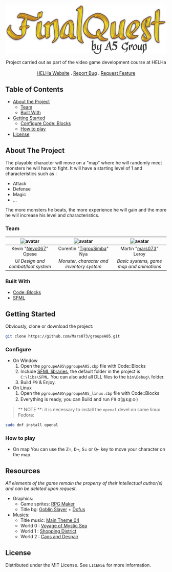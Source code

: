 <br />
<p align="center">
	<img src="https://raw.githubusercontent.com/Mars073/groupeA05/master/pgroupeA05/data/images/logo.png" />
	<p align="center">Project carried out as part of the video game development course at HELHa
		<br />
		<br />
		<a href="https://helha.be/" target="_blank">HELHa Website</a>
		.
		<a href="https://github.com/Mars073/groupeA05/issues">Report Bug</a>
		.
		<a href="https://github.com/Mars073/groupeA05/issues">Request Feature</a>
	</p>
</p>

<!-- TABLE OF CONTENTS -->
## Table of Contents

* [About the Project](#about-the-project)
  * [Team](#team)
  * [Built With](#built-with)
* [Getting Started](#getting-started)
  * [Configure Code::Blocks](#configure)
  * [How to play](#how-to-play)
* [License](#license)

<!-- ABOUT THE PROJECT -->
## About The Project
The playable character will move on a "map" where he will randomly meet monsters he will have to fight. It will have a starting level of 1 and characteristics such as :
* Attack
* Defense
* Magic
* ...

The more monsters he beats, the more experience he will gain and the more he will increase his level and characteristics.

### Team
| ![avatar](https://image.noelshack.com/fichiers/2019/44/1/1572255557-10551879-816797391685674-1509560817-n.jpg) | ![avatar](https://image.noelshack.com/fichiers/2019/44/1/1572255557-10304438-354222028072916-5132253780138011790-n.jpg) | ![avatar](https://image.noelshack.com/fichiers/2019/44/1/1572255557-3de4c0e02f5f238610de9062ec468aad8ddd38dfd825fdce632fe47116791901.jpg) |
| :---: | :---: | :---: |
| Kevin "[Nevo067](//github.com/nevo067)" Opese | Corentin "[TigrouSimba](//github.com/TigrouSimba)" Nya | Martin "[mars073](//github.com/mars073)" Leroy |
| _UI Design and combat/loot system_ | _Monster, character and inventory system_ | _Basic systems, game map and animations_ |


### Built With

* [Code::Blocks](http://www.codeblocks.org/)
* [SFML](https://www.sfml-dev.org/)

<!-- GETTING STARTED -->
## Getting Started
Obviously, clone or download the project:
```sh
git clone https://github.com/Mars073/groupeA05.git
```

### Configure
* On Window
	1. Open the `pgroupeA05\pgroupeA05.cbp` file with Code::Blocks
	2. Include <a href="https://www.sfml-dev.org/tutorials/2.5/start-cb.php" target="_blank" title="SFML and Code::Blocks (MinGW)">SFML libraries</a>, the default folder in the project is `C:\libs\SFML`. You can also add all DLL files to the `bin\Debug\` folder.
	3. Build <kbd>F9</kbd> & Enjoy.
* On Linux 
	1. Open the `pgroupeA05\pgroupeA05_linux.cbp` file with Code::Blocks
	2. Everything is ready, you can Build and run <kbd>F9</kbd> σ(≧ε≦ｏ)

> ** NOTE **: it is necessary to install the `openal` devel on some linux  
Fedora:
```sh
sudo dnf install openal
```

### How to play
* On map
	You can use the <kbd>Z</kbd><kbd>↑</kbd>, <kbd>D</kbd><kbd>→</kbd>, <kbd>S</kbd><kbd>↓</kbd> or <kbd>Q</kbd><kbd>←</kbd> key to move your character on the map.

## Resources
_All elements of the game remain the property of their intellectual author(s) and can be deleted upon request._
* Graphics:
	* Game sprites: [RPG Maker](https://www.rpgmakerweb.com/)
	* Title bg: [Goblin Slayer](https://www.trzcacak.rs/imgb/iwwxxwR/) + [Dofus](https://www.dofus.com/en/mmorpg/media/wallpapers/579152-dofus-2016-login-screen)
* Musics:
	* Title music: [Main Theme 04](https://wingless-seraph.net/en/material-music_title.html)
	* World 0 : [Voyage of Mystic Sea](https://wingless-seraph.net/en/material-music_field.html)
	* World 1 : [Shopping District](https://wingless-seraph.net/en/material-music_town_field.html)
	* World 2 : [Caos and Despair](https://wingless-seraph.net/en/material-music_dangeon.html)


<!-- LICENSE -->
## License

Distributed under the MIT License. See `LICENSE` for more information.
